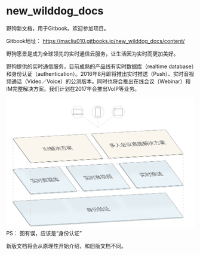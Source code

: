 # new_wilddog_docs

野狗新文档，用于Gitbook。欢迎参加项目。

Gitbook地址：  https://macliu010.gitbooks.io/new_wilddog_docs/content/

野狗愿景是成为全球领先的实时通信云服务，让生活因为实时而更加美好。

野狗提供的实时通信服务，目前成熟的产品线有实时数据库（realtime database）和身份认证（authentication）。2016年8月即将推出实时推送（Push）、实时音视频通话（Video／Voice）的公测版本。同时也将会推出在线会议（Webinar）和IM完整解决方案。我们计划在2017年会推出VoIP等业务。

![](images/roadmap.png)
           PS： 图有误，应该是“身份认证”


新版文档将会从原理性开始介绍，和旧版文档不同。

